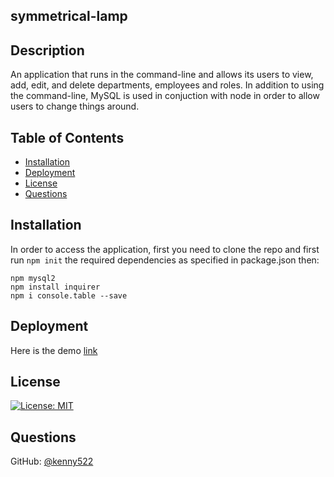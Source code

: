## symmetrical-lamp

## Description
 An application that runs in the command-line and allows its users to view, add, edit, and delete departments, employees and roles. In addition to using the command-line, MySQL is used in conjuction with node in order to allow users to change things around.
 
 ## Table of Contents

  * [Installation](#installation)
  * [Deployment](#deployment)
  * [License](#license)
  * [Questions](#questions)
  
## Installation
  In order to access the application, first you need to clone the repo and first run `npm init` the required dependencies as specified in package.json then:

  `npm mysql2`   
  `npm install inquirer`   
  `npm i console.table --save`
  
  ## Deployment
  Here is the demo [link](https://drive.google.com/file/d/1pjVkdMG06mcUeoJfC2KWnpLWjH7ZhOHJ/view?usp=sharing)
  
  
  ## License
[![License: MIT](https://img.shields.io/badge/License-MIT-green.svg)](https://opensource.org/licenses/MIT)

## Questions
GitHub: [@kenny522](https://github.com/kenny522)

